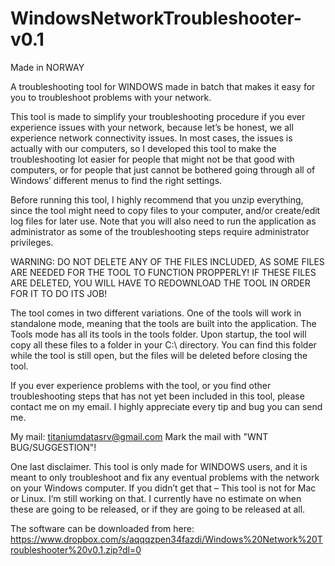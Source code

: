 # WindowsNetworkTroubleshooter-v0.1
Made in NORWAY

A troubleshooting tool for WINDOWS made in batch that makes it easy for you to troubleshoot problems with your network.

This tool is made to simplify your troubleshooting procedure if you ever experience issues with your network, because let’s be honest, we all experience network connectivity issues.
In most cases, the issues is actually with our computers, so I developed this tool to make the troubleshooting lot easier for people that might not be that good with computers, or for people that just cannot be bothered going through all of Windows’ different menus to find the right settings.

Before running this tool, I highly recommend that you unzip everything, since the tool might need to copy files to your computer, and/or create/edit log files for later use. Note that you will also need to run the application as administrator as some of the troubleshooting steps require administrator privileges. 

WARNING: DO NOT DELETE ANY OF THE FILES INCLUDED, AS SOME FILES ARE NEEDED FOR THE TOOL TO FUNCTION PROPPERLY! IF THESE FILES ARE DELETED, YOU WILL HAVE TO REDOWNLOAD THE TOOL IN ORDER FOR IT TO DO ITS JOB!

The tool comes in two different variations. One of the tools will work in standalone mode, meaning that the tools are built into the application. The Tools mode has all its tools in the tools folder. Upon startup, the tool will copy all these files to a folder in your C:\ directory. You can find this folder while the tool is still open, but the files will be deleted before closing the tool. 

If you ever experience problems with the tool, or you find other troubleshooting steps that has not yet been included in this tool, please contact me on my email. I highly appreciate every tip and bug you can send me. 

My mail: titaniumdatasrv@gmail.com
Mark the mail with "WNT BUG/SUGGESTION"!

One last disclaimer. This tool is only made for WINDOWS users, and it is meant to only troubleshoot and fix any eventual problems with the network on your Windows computer. If you didn’t get that – This tool is not for Mac or Linux. I’m still working on that. I currently have no estimate on when these are going to be released, or if they are going to be released at all.

The software can be downloaded from here: https://www.dropbox.com/s/aqqqzpen34fazdi/Windows%20Network%20Troubleshooter%20v0.1.zip?dl=0

